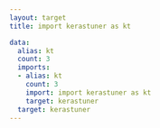 ```yaml
---
layout: target
title: import kerastuner as kt

data:
  alias: kt
  count: 3
  imports:
  - alias: kt
    count: 3
    import: import kerastuner as kt
    target: kerastuner
  target: kerastuner
---
```

